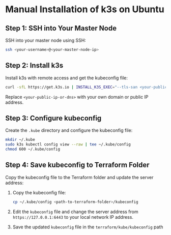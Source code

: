 # Manual Installation of k3s on Ubuntu

## Step 1: SSH into Your Master Node

SSH into your master node using SSH:

```bash
ssh <your-username>@<your-master-node-ip>
```

## Step 2: Install k3s

Install k3s with remote access and get the kubeconfig file:

```bash
curl -sfL https://get.k3s.io | INSTALL_K3S_EXEC="--tls-san <your-public-ip-or-dns>" sh -
```

Replace `<your-public-ip-or-dns>` with your own domain or public IP address.

## Step 3: Configure kubeconfig

Create the `.kube` directory and configure the kubeconfig file:

```bash
mkdir ~/.kube
sudo k3s kubectl config view --raw | tee ~/.kube/config
chmod 600 ~/.kube/config
```

## Step 4: Save kubeconfig to Terraform Folder

Copy the kubeconfig file to the Terraform folder and update the server address:

1. Copy the kubeconfig file:

    ```bash
    cp ~/.kube/config <path-to-terraform-folder>/kubeconfig
    ```

2. Edit the `kubeconfig` file and change the server address from `https://127.0.0.1:6443` to your local network IP address.

3. Save the updated `kubeconfig` file in the `terraform/kube/kubeconfig` path
